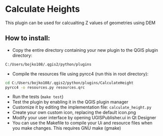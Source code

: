 # Calculate Heights

This plugin can be used for calcualting Z values of geometries using DEM

## How to install:

* Copy the entire directory containing your new plugin to the QGIS plugin directory:
```bash
C:/Users/bojko108/.qgis2/python/plugins
```
* Compile the resources file using pyrcc4 (run this in root directory):
```bash
cd C:/Users/bojko108/.qgis2/python/plugins/CalculateHeight
pyrcc4 -o resources.py resources.qrc
```
* Run the tests (`make test`)
* Test the plugin by enabling it in the QGIS plugin manager
* Customize it by editing the implementation file: `calculate_height.py`
* Create your own custom icon, replacing the default icon.png
* Modify your user interface by opening UGISPublisher.ui in Qt Designer
* You can use the Makefile to compile your Ui and resource files when you make changes. This requires GNU make (gmake)